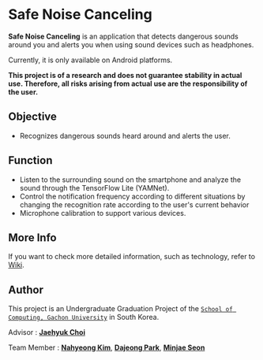 # Safe Noise Canceling
**Safe Noise Canceling** is an application that detects dangerous sounds around you and alerts you when using sound devices such as headphones.

Currently, it is only available on Android platforms.

**This project is of a research and does not guarantee stability in actual use. Therefore, all risks arising from actual use are the responsibility of the user.**

## Objective
 * Recognizes dangerous sounds heard around and alerts the user.
 
## Function
 * Listen to the surrounding sound on the smartphone and analyze the sound through the TensorFlow Lite (YAMNet).
 * Control the notification frequency according to different situations by changing the recognition rate according to the user's current behavior
 * Microphone calibration to support various devices.

## More Info
If you want to check more detailed information, such as technology, refer to [Wiki](https://github.com/Aftermoon-dev/SafeNoiseCanceling/wiki).

## Author
This project is an Undergraduate Graduation Project of the [`School of Computing, Gachon University`](https://sw.gachon.ac.kr/) in South Korea.

Advisor : [**Jaehyuk Choi**](https://sites.google.com/gachon.ac.kr/inclab/team#h.si9zegtfi8r5)

Team Member : [**Nahyeong Kim**](https://github.com/nahyeong99), [**Dajeong Park**](https://github.com/dajeongPark-dev), [**Minjae Seon**](https://github.com/Aftermoon-dev/)
